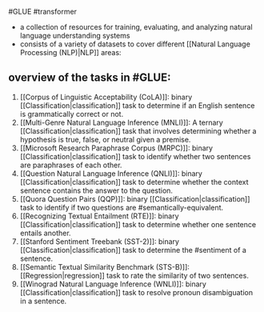 #GLUE #transformer

- a collection of resources for training, evaluating, and analyzing natural language understanding systems
- consists of a variety of datasets to cover different [[Natural Language Processing (NLP)|NLP]] areas:

## overview of the tasks in #GLUE:
1. [[Corpus of Linguistic Acceptability (CoLA)]]: binary [[Classification|classification]] task to determine if an English sentence is grammatically correct or not.
2. [[Multi-Genre Natural Language Inference (MNLI)]]: A ternary [[Classification|classification]] task that involves determining whether a hypothesis is true, false, or neutral given a premise.
3. [[Microsoft Research Paraphrase Corpus (MRPC)]]: binary [[Classification|classification]] task to identify whether two sentences are paraphrases of each other.
4. [[Question Natural Language Inference (QNLI)]]: binary [[Classification|classification]] task to determine whether the context sentence contains the answer to the question.
5. [[Quora Question Pairs (QQP)]]: binary [[Classification|classification]] task to identify if two questions are #semantically-equivalent.
6. [[Recognizing Textual Entailment (RTE)]]: binary [[Classification|classification]] task to determine whether one sentence entails another.
7. [[Stanford Sentiment Treebank (SST-2)]]: binary [[Classification|classification]] task to determine the #sentiment of a sentence.
8. [[Semantic Textual Similarity Benchmark (STS-B)]]: [[Regression|regression]] task to rate the similarity of two sentences.
9. [[Winograd Natural Language Inference (WNLI)]]: binary [[Classification|classification]] task to resolve pronoun disambiguation in a sentence.

